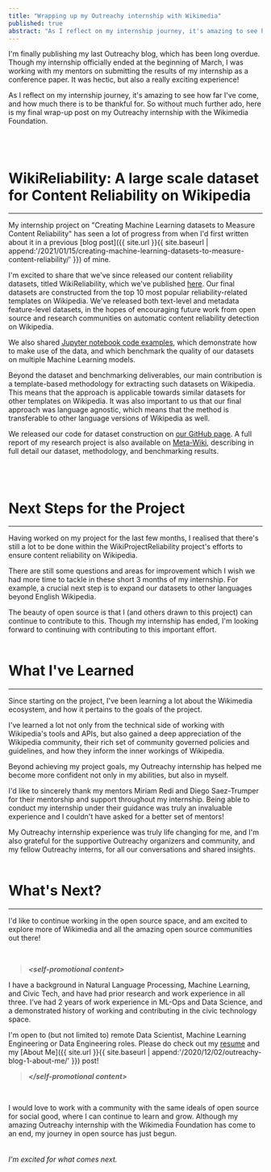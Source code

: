 ```yaml
---
title: "Wrapping up my Outreachy internship with Wikimedia"
published: true
abstract: "As I reflect on my internship journey, it's amazing to see how far I've come, and how much there is to be thankful for. So without much further ado, here is my final wrap-up blog post on my Outreachy internship with the Wikimedia Foundation ... "
---
```


I'm finally publishing my last Outreachy blog, which has been long overdue. Though my internship officially ended at the beginning of March, I was working with my mentors on submitting the results of my internship as a conference paper. It was hectic, but also a really exciting experience!

As I reflect on my internship journey, it's amazing to see how far I've come, and how much there is to be thankful for. So without much further ado, here is my final wrap-up post on my Outreachy internship with the Wikimedia Foundation. 

<br>
<br>


# WikiReliability: A large scale dataset for Content Reliability on Wikipedia
---
My internship project on "Creating Machine Learning datasets to Measure Content Reliability" has seen a lot of progress from when I'd first written about it in a previous [blog post]({{ site.url }}{{ site.baseurl | append:'/2021/01/15/creating-machine-learning-datasets-to-measure-content-reliability/' }}) of mine. 

I'm excited to share that we've since released our content reliability datasets, titled WikiReliability, which we've published [here](https://figshare.com/articles/dataset/Wiki-Reliability_A_Large_Scale_Dataset_for_Content_Reliability_on_Wikipedia/14113799). Our final datasets are constructed from the top 10 most popular reliability-related templates on Wikipedia. We've released both text-level and metadata feature-level datasets, in the hopes of encouraging future work from open source and research communities on automatic content reliability detection on Wikipedia.

We also shared [Jupyter notebook code examples](https://public.paws.wmcloud.org/User:0xkaywong/WikiReliability-Benchmarking.ipynb), which demonstrate how to make use of the data, and which benchmark the quality of our datasets on multiple Machine Learning models.

Beyond the dataset and benchmarking deliverables, our main contribution is a template-based methodology for extracting such datasets on Wikipedia. This means that the approach is applicable towards similar datasets for other templates on Wikipedia. It was also important to us that our final approach was language agnostic, which means that the method is transferable to other language versions of Wikipedia as well. 

We released our code for dataset construction on [our GitHub page](https://github.com/kay-wong/Wiki-Reliability). A full report of my research project is also available on [Meta-Wiki](https://meta.wikimedia.org/wiki/Research:Wiki-Reliability:_A_Large_Scale_Dataset_for_Content_Reliability_on_Wikipedia), describing in full detail our dataset, methodology, and benchmarking results.

<br>
<br>

# Next Steps for the Project
---
Having worked on my project for the last few months, I realised that there's still a lot to be done within the WikiProjectReliability project's efforts to ensure content reliability on Wikipedia. 

There are still some questions and areas for improvement which I wish we had more time to tackle in these short 3 months of my internship. For example, a crucial next step is to expand our datasets to other languages beyond English Wikipedia. 

The beauty of open source is that I (and others drawn to this project) can continue to contribute to this. Though my internship has ended, I'm looking forward to continuing with contributing to this important effort.
<br>
<br>

# What I've Learned
---
Since starting on the project, I've been learning a lot about the Wikimedia ecosystem, and how it pertains to the goals of the project. 

I've learned a lot not only from the technical side of working with Wikipedia's tools and APIs, but also gained a deep appreciation of the Wikipedia community, their rich set of community governed policies and guidelines, and how they inform the inner workings of Wikipedia.

Beyond achieving my project goals, my Outreachy internship has helped me become more confident not only in my abilities, but also in myself. 

I'd like to sincerely thank my mentors Miriam Redi and Diego Saez-Trumper for their mentorship and support throughout my internship. Being able to conduct my internship under their guidance was truly an invaluable experience and I couldn't have asked for a better set of mentors! 

My Outreachy internship experience was truly life changing for me, and I'm also grateful for the supportive Outreachy organizers and community, and my fellow Outreachy interns, for all our conversations and shared insights.
<br>
<br>

# What's Next?
---
I'd like to continue working in the open source space, and am excited to explore more of Wikimedia and all the amazing open source communities out there!

<br>


> ***\<self-promotional content\>***

I have a background in Natural Language Processing, Machine Learning, and Civic Tech, and have had prior research and work experience in all three. I've had 2 years of work experience in ML-Ops and Data Science, and a demonstrated history of working and contributing in the civic technology space.

I'm open to (but not limited to) remote Data Scientist, Machine Learning Engineering or Data Engineering roles. Please do check out my [resume](https://drive.google.com/file/d/1BSBRPY1RF982rTyZSGNHlCvewRzB0xHl/view) and my [About Me]({{ site.url }}{{ site.baseurl | append:'/2020/12/02/outreachy-blog-1-about-me/' }}) post!

> ***\</self-promotional content\>***

<br>

I would love to work with a community with the same ideals of open source for social good, where I can continue to learn and grow. Although my amazing Outreachy internship with the Wikimedia Foundation has come to an end, my journey in open source has just begun. 
<br>
<br>
<br>
_I'm excited for what comes next._
<br>
<br>
<br>
<br>
<br>